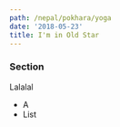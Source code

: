 ```yaml
---
path: /nepal/pokhara/yoga
date: '2018-05-23'
title: I'm in Old Star
---
```

### Section

Lalalal

- A
- List
